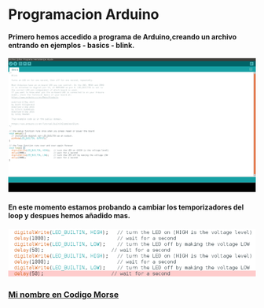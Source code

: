 # Programacion Arduino

#### Primero hemos accedido a programa de Arduino,creando un archivo entrando en ejemplos - basics - blink.

![](https://raw.githubusercontent.com/Baultek/Arduino/main/imagenes%20arduino/Captura%20de%20pantalla%20de%202021-10-13%2012-39-42.png)

#### En este momento estamos probando a cambiar los temporizadores del loop y despues hemos añadido mas.

![](https://raw.githubusercontent.com/Baultek/Arduino/main/imagenes%20arduino/Captura%20de%20pantalla%20de%202021-10-13%2012-52-08.png)

### [Mi nombre en Codigo Morse](https://github.com/Baultek/Arduino/blob/main/morse_3_-_jm.ino)
